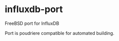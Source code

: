 influxdb-port
=============

FreeBSD port for InfluxDB

Port is poudriere compatible for automated building.
